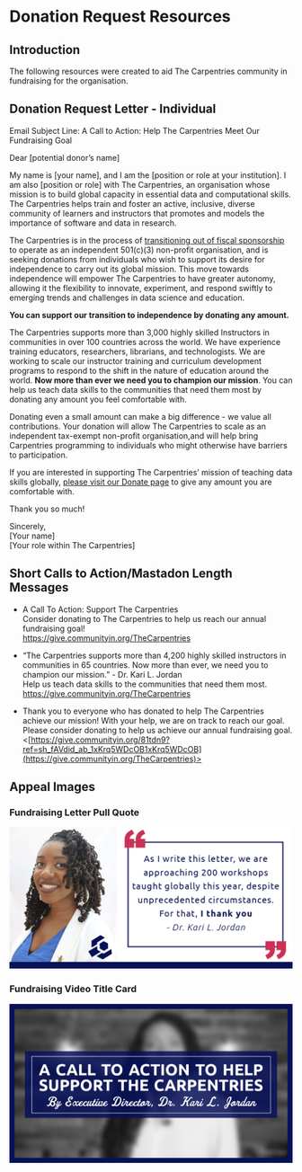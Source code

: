 # Donation Request Resources

## Introduction
The following resources were created to aid The Carpentries community in fundraising for the organisation. 

## Donation Request Letter - Individual

Email Subject Line: A Call to Action: Help The Carpentries Meet Our Fundraising Goal

Dear \[potential donor’s name\]

My name is \[your name\], and I am the \[position or role at your institution\]. I am also \[position or role\] with The Carpentries, an organisation whose mission is to build global capacity in essential data and computational skills. The Carpentries helps train and foster an active, inclusive, diverse community of learners and instructors that promotes and models the importance of software and data in research.

The Carpentries is in the process of [transitioning out of fiscal sponsorship](https://carpentries.org/blog/2023/08/Carpentries-transition-to-independent-status/) to operate as an independent 501(c)(3) non-profit organisation, and is seeking donations from individuals who wish to support its desire for independence to carry out its global mission. This move towards independence will empower The Carpentries to have greater autonomy, allowing it the flexibility to innovate, experiment, and respond swiftly to emerging trends and challenges in data science and education. 

**You can support our transition to independence by donating any amount.** 

The Carpentries supports more than 3,000 highly skilled Instructors in communities in over 100 countries across the world. We have experience training educators, researchers, librarians, and technologists. We are working to scale our instructor training and curriculum development programs to respond to the shift in the nature of education around the world. **Now more than ever we need you to champion our mission**. You can help us teach data skills to the communities that need them most by donating any amount you feel comfortable with.

Donating even a small amount can make a big difference \- we value all contributions. Your donation will allow The Carpentries to scale as an independent tax-exempt non-profit organisation,and will help bring Carpentries programming to individuals who might otherwise have barriers to participation.

If you are interested in supporting The Carpentries’ mission of teaching data skills globally, [please visit our Donate page](https://give.communityin.org/TheCarpentries?ref=ab_3na6QVGVLAI3na6QVGVLAI) to give any amount you are comfortable with.

Thank you so much\!

Sincerely,  
\[Your name\]  
\[Your role within The Carpentries\]

## Short Calls to Action/Mastadon Length Messages
- A Call To Action: Support The Carpentries <br />
Consider donating to The Carpentries to help us reach our annual fundraising goal! <br /> <https://give.communityin.org/TheCarpentries>

- “The Carpentries supports more than 4,200 highly skilled instructors in communities in 65 countries. Now more than ever, we need you to champion our mission.” - Dr. Kari L. Jordan <br />
Help us teach data skills to the communities that need them most.<br />
<https://give.communityin.org/TheCarpentries>

- Thank you to everyone who has donated to help The Carpentries achieve our mission! With your help, we are on track to reach our goal. Please consider donating to help us achieve our annual fundraising goal.<br />
<[https://give.communityin.org/81tdn9?ref=sh_fAVdid_ab_1xKrq5WDcOB1xKrq5WDcOB](https://give.communityin.org/TheCarpentries)>

## Appeal Images
### Fundraising Letter Pull Quote
![Fundraising Letter Pull Quote](img/EOCY-fundraising-letter-pullquote.jpg)
### Fundraising Video Title Card
![Fundraising Video Title Card](img/fundraising-video-title-card.jpg)
